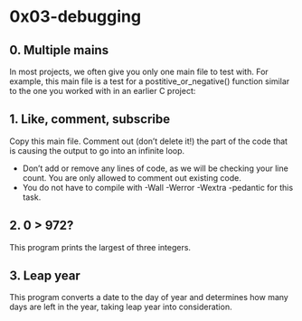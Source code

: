 # 0x03-debugging

## 0. Multiple mains

In most projects, we often give you only one main file to test with. For example, this main file is a test for a postitive\_or\_negative() function similar to the one you worked with in an earlier C project:

##  1. Like, comment, subscribe

Copy this main file. Comment out (don’t delete it!) the part of the code that is causing the output to go into an infinite loop.
* Don’t add or remove any lines of code, as we will be checking your line count. You are only allowed to comment out existing code.
* You do not have to compile with -Wall -Werror -Wextra -pedantic for this task.

## 2. 0 > 972?

This program prints the largest of three integers.

## 3. Leap year

This program converts a date to the day of year and determines how many days are left in the year, taking leap year into consideration.

